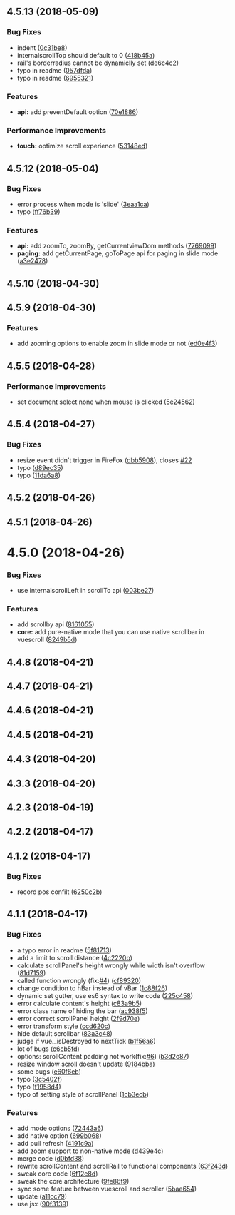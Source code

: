 <a name="4.5.13"></a>

## 4.5.13 (2018-05-09)

### Bug Fixes

* indent ([0c31be8](https://github.com/wangyi7099/vuescroll/commit/0c31be8))
* internalscrollTop should default to 0 ([418b45a](https://github.com/wangyi7099/vuescroll/commit/418b45a))
* rail's borderradius cannot be dynamiclly set ([de6c4c2](https://github.com/wangyi7099/vuescroll/commit/de6c4c2))
* typo in readme ([057dfda](https://github.com/wangyi7099/vuescroll/commit/057dfda))
* typo in readme ([6955321](https://github.com/wangyi7099/vuescroll/commit/6955321))

### Features

* **api:** add preventDefault option ([70e1886](https://github.com/wangyi7099/vuescroll/commit/70e1886))

### Performance Improvements

* **touch:** optimize scroll experience ([53148ed](https://github.com/wangyi7099/vuescroll/commit/53148ed))

<a name="4.5.12"></a>

## 4.5.12 (2018-05-04)

### Bug Fixes

* error process when mode is 'slide' ([3eaa1ca](https://github.com/wangyi7099/vuescroll/commit/3eaa1ca))
* typo ([ff76b39](https://github.com/wangyi7099/vuescroll/commit/ff76b39))

### Features

* **api:** add zoomTo, zoomBy, getCurrentviewDom methods ([7769099](https://github.com/wangyi7099/vuescroll/commit/7769099))
* **paging:** add getCurrentPage, goToPage api for paging in slide mode ([a3e2478](https://github.com/wangyi7099/vuescroll/commit/a3e2478))

<a name="4.5.10"></a>

## 4.5.10 (2018-04-30)

<a name="4.5.9"></a>

## 4.5.9 (2018-04-30)

### Features

* add zooming options to enable zoom in slide mode or not ([ed0e4f3](https://github.com/wangyi7099/vuescroll/commit/ed0e4f3))

<a name="4.5.5"></a>

## 4.5.5 (2018-04-28)

### Performance Improvements

* set document select none when mouse is clicked ([5e24562](https://github.com/wangyi7099/vuescroll/commit/5e24562))

<a name="4.5.4"></a>

## 4.5.4 (2018-04-27)

### Bug Fixes

* resize event didn't trigger in FireFox ([dbb5908](https://github.com/wangyi7099/vuescroll/commit/dbb5908)), closes [#22](https://github.com/wangyi7099/vuescroll/issues/22)
* typo ([d89ec35](https://github.com/wangyi7099/vuescroll/commit/d89ec35))
* typo ([11da6a8](https://github.com/wangyi7099/vuescroll/commit/11da6a8))

<a name="4.5.2"></a>

## 4.5.2 (2018-04-26)

<a name="4.5.1"></a>

## 4.5.1 (2018-04-26)

<a name="4.5.0"></a>

# 4.5.0 (2018-04-26)

### Bug Fixes

* use internalscrollLeft in scrollTo api ([003be27](https://github.com/wangyi7099/vuescroll/commit/003be27))

### Features

* add scrollby api ([8161055](https://github.com/wangyi7099/vuescroll/commit/8161055))
* **core:** add pure-native mode that you can use native scrollbar in vuescroll ([8249b5d](https://github.com/wangyi7099/vuescroll/commit/8249b5d))

<a name="4.4.8"></a>

## 4.4.8 (2018-04-21)

<a name="4.4.7"></a>

## 4.4.7 (2018-04-21)

<a name="4.4.6"></a>

## 4.4.6 (2018-04-21)

<a name="4.4.5"></a>

## 4.4.5 (2018-04-21)

<a name="4.4.3"></a>

## 4.4.3 (2018-04-20)

<a name="4.3.3"></a>

## 4.3.3 (2018-04-20)

<a name="4.2.3"></a>

## 4.2.3 (2018-04-19)

<a name="4.2.2"></a>

## 4.2.2 (2018-04-17)

<a name="4.1.2"></a>

## 4.1.2 (2018-04-17)

### Bug Fixes

* record pos confilt ([6250c2b](https://github.com/wangyi7099/vuescroll/commit/6250c2b))

<a name="4.1.1"></a>

## 4.1.1 (2018-04-17)

### Bug Fixes

* a typo error in readme ([5f81713](https://github.com/wangyi7099/vuescroll/commit/5f81713))
* add a limit to scroll distance ([4c2220b](https://github.com/wangyi7099/vuescroll/commit/4c2220b))
* calculate scrollPanel's height wrongly while width isn't overflow ([81d7159](https://github.com/wangyi7099/vuescroll/commit/81d7159))
* called function wrongly (fix:[#4](https://github.com/wangyi7099/vuescroll/issues/4)) ([cf89320](https://github.com/wangyi7099/vuescroll/commit/cf89320))
* change condition to hBar instead of vBar ([1c88f26](https://github.com/wangyi7099/vuescroll/commit/1c88f26))
* dynamic set gutter, use es6 syntax to write code ([225c458](https://github.com/wangyi7099/vuescroll/commit/225c458))
* error calculate content's height ([c83a9b5](https://github.com/wangyi7099/vuescroll/commit/c83a9b5))
* error class name of hiding the bar ([ac938f5](https://github.com/wangyi7099/vuescroll/commit/ac938f5))
* error correct scrollPanel height ([2f9d70e](https://github.com/wangyi7099/vuescroll/commit/2f9d70e))
* error transform style ([ccd620c](https://github.com/wangyi7099/vuescroll/commit/ccd620c))
* hide default scrollbar ([83a3c48](https://github.com/wangyi7099/vuescroll/commit/83a3c48))
* judge if vue.\_isDestroyed to nextTick ([b1f56a6](https://github.com/wangyi7099/vuescroll/commit/b1f56a6))
* lot of bugs ([c6cb5fd](https://github.com/wangyi7099/vuescroll/commit/c6cb5fd))
* options: scrollContent padding not work(fix:[#6](https://github.com/wangyi7099/vuescroll/issues/6)) ([b3d2c87](https://github.com/wangyi7099/vuescroll/commit/b3d2c87))
* resize window scroll doesn't update ([9184bba](https://github.com/wangyi7099/vuescroll/commit/9184bba))
* some bugs ([e60f6eb](https://github.com/wangyi7099/vuescroll/commit/e60f6eb))
* typo ([3c5402f](https://github.com/wangyi7099/vuescroll/commit/3c5402f))
* typo ([f1958d4](https://github.com/wangyi7099/vuescroll/commit/f1958d4))
* typo of setting style of scrollPanel ([1cb3ecb](https://github.com/wangyi7099/vuescroll/commit/1cb3ecb))

### Features

* add mode options ([72443a6](https://github.com/wangyi7099/vuescroll/commit/72443a6))
* add native option ([699b068](https://github.com/wangyi7099/vuescroll/commit/699b068))
* add pull refresh ([4191c9a](https://github.com/wangyi7099/vuescroll/commit/4191c9a))
* add zoom support to non-native mode ([d439e4c](https://github.com/wangyi7099/vuescroll/commit/d439e4c))
* merge code ([d0bfd38](https://github.com/wangyi7099/vuescroll/commit/d0bfd38))
* rewrite scrollContent and scrollRail to functional components ([63f243d](https://github.com/wangyi7099/vuescroll/commit/63f243d))
* sweak core code ([6f12e8d](https://github.com/wangyi7099/vuescroll/commit/6f12e8d))
* sweak the core architecture ([9fe86f9](https://github.com/wangyi7099/vuescroll/commit/9fe86f9))
* sync some feature between vuescroll and scroller ([5bae654](https://github.com/wangyi7099/vuescroll/commit/5bae654))
* update ([a11cc79](https://github.com/wangyi7099/vuescroll/commit/a11cc79))
* use jsx ([90f3139](https://github.com/wangyi7099/vuescroll/commit/90f3139))
